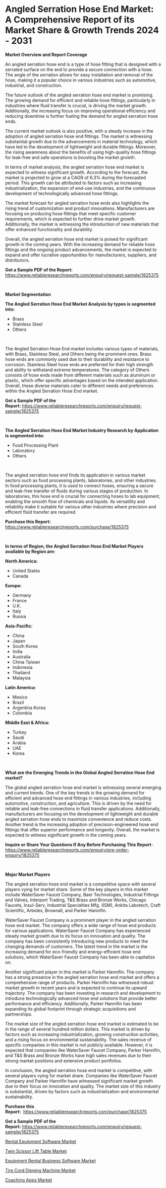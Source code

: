 <p><h1>Angled Serration Hose End Market: A Comprehensive Report of its Market Share & Growth Trends 2024 - 2031</h1></p><p><strong>Market Overview and Report Coverage</strong></p>
<p><p>An angled serration hose end is a type of hose fitting that is designed with a serrated surface on the end to provide a secure connection with a hose. The angle of the serration allows for easy installation and removal of the hose, making it a popular choice in various industries such as automotive, industrial, and construction.</p><p>The future outlook of the angled serration hose end market is promising. The growing demand for efficient and reliable hose fittings, particularly in industries where fluid transfer is crucial, is driving the market growth. Additionally, the increasing focus on improving operational efficiency and reducing downtime is further fueling the demand for angled serration hose ends.</p><p>The current market outlook is also positive, with a steady increase in the adoption of angled serration hose end fittings. The market is witnessing substantial growth due to the advancements in material technology, which have led to the development of lightweight and durable fittings. Moreover, the rising awareness about the benefits of using high-quality hose fittings for leak-free and safe operations is boosting the market growth.</p><p>In terms of market analysis, the angled serration hose end market is expected to witness significant growth. According to the forecast, the market is projected to grow at a CAGR of 6.3% during the forecasted period. This growth can be attributed to factors such as increasing industrialization, the expansion of end-use industries, and the continuous development of technologically advanced hose fittings.</p><p>The market forecast for angled serration hose ends also highlights the rising trend of customization and product innovations. Manufacturers are focusing on producing hose fittings that meet specific customer requirements, which is expected to further drive market growth. Additionally, the market is witnessing the introduction of new materials that offer enhanced functionality and durability.</p><p>Overall, the angled serration hose end market is poised for significant growth in the coming years. With the increasing demand for reliable hose fittings and the ongoing product advancements, the market is expected to expand and offer lucrative opportunities for manufacturers, suppliers, and distributors.</p></p>
<p><strong>Get a Sample PDF of the Report:</strong> <a href="https://www.reliableresearchreports.com/enquiry/request-sample/1825375">https://www.reliableresearchreports.com/enquiry/request-sample/1825375</a></p>
<p>&nbsp;</p>
<p><strong>Market Segmentation</strong></p>
<p><strong>The Angled Serration Hose End Market Analysis by types is segmented into:</strong></p>
<p><ul><li>Brass</li><li>Stainless Steel</li><li>Others</li></ul></p>
<p>&nbsp;</p>
<p><p>The Angled Serration Hose End market includes various types of materials, with Brass, Stainless Steel, and Others being the prominent ones. Brass hose ends are commonly used due to their durability and resistance to corrosion. Stainless Steel hose ends are preferred for their high strength and ability to withstand extreme temperatures. The category of Others consists of hose ends made from different materials such as aluminum or plastic, which offer specific advantages based on the intended application. Overall, these diverse materials cater to different needs and preferences within the Angled Serration Hose End market.</p></p>
<p><strong>Get a Sample PDF of the Report:</strong>&nbsp;<a href="https://www.reliableresearchreports.com/enquiry/request-sample/1825375">https://www.reliableresearchreports.com/enquiry/request-sample/1825375</a></p>
<p>&nbsp;</p>
<p><strong>The Angled Serration Hose End Market Industry Research by Application is segmented into:</strong></p>
<p><ul><li>Food Processing Plant</li><li>Laboratory</li><li>Others</li></ul></p>
<p>&nbsp;</p>
<p><p>The angled serration hose end finds its application in various market sectors such as food processing plants, laboratories, and other industries. In food processing plants, it is used to connect hoses, ensuring a secure and leak-free transfer of fluids during various stages of production. In laboratories, this hose end is crucial for connecting hoses to lab equipment, enabling the smooth flow of chemicals and liquids. Its versatility and reliability make it suitable for various other industries where precision and efficient fluid transfer are required.</p></p>
<p><strong>Purchase this Report:</strong>&nbsp; <a href="https://www.reliableresearchreports.com/purchase/1825375">https://www.reliableresearchreports.com/purchase/1825375</a></p>
<p>&nbsp;</p>
<p><strong>In terms of Region, the Angled Serration Hose End Market Players available by Region are:</strong></p>
<p>
    <p> <strong> North America: </strong>
        <ul>
            <li>United States</li>
            <li>Canada</li>
        </ul>
        </p> 
    <p> <strong> Europe: </strong>
        <ul>
            <li>Germany</li>
            <li>France</li>
            <li>U.K.</li>
            <li>Italy</li>
            <li>Russia</li>
        </ul>
        </p> 
    <p> <strong> Asia-Pacific: </strong>
        <ul>
            <li>China</li>
            <li>Japan</li>
            <li>South Korea</li>
            <li>India</li>
            <li>Australia</li>
            <li>China Taiwan</li>
            <li>Indonesia</li>
            <li>Thailand</li>
            <li>Malaysia</li>
        </ul>
        </p> 
    <p> <strong> Latin America: </strong>
        <ul>
            <li>Mexico</li>
            <li>Brazil</li>
            <li>Argentina Korea</li>
            <li>Colombia</li>
        </ul>
        </p> 
    <p> <strong> Middle East & Africa: </strong>
        <ul>
            <li>Turkey</li>
            <li>Saudi</li>
            <li>Arabia</li>
            <li>UAE</li>
            <li>Korea</li>
        </ul>
    </p>
    </p>
<p>&nbsp;</p>
<p><strong>What are the Emerging Trends in the Global Angled Serration Hose End market?</strong></p>
<p><p>The global angled serration hose end market is witnessing several emerging and current trends. One of the key trends is the growing demand for efficient and advanced hose end fittings in various industries, including automotive, construction, and agriculture. This is driven by the need for reliable and leak-free connections in fluid transfer applications. Additionally, manufacturers are focusing on the development of lightweight and durable angled serration hose ends to maximize convenience and reduce costs. Another trend is the increasing adoption of precision-engineered hose end fittings that offer superior performance and longevity. Overall, the market is expected to witness significant growth in the coming years.</p></p>
<p><strong>Inquire or Share Your Questions If Any Before Purchasing This Report</strong>- <a href="https://www.reliableresearchreports.com/enquiry/pre-order-enquiry/1825375">https://www.reliableresearchreports.com/enquiry/pre-order-enquiry/1825375</a></p>
<p>&nbsp;</p>
<p><strong>Major Market Players</strong></p>
<p><p>The angled serration hose end market is a competitive space with several players vying for market share. Some of the key players in this market include WaterSaver Faucet Company, Baer Technologies, Industrial Fittings and Valves, Interport Trading, T&S Brass and Bronze Works, Chicago Faucets, Insul-Serv, Industrial Specialties Mfg. (ISM), Ankita Labotech, Craft Scientific, Arboles, Brownall, and Parker Hannifin.</p><p>WaterSaver Faucet Company is a prominent player in the angled serration hose end market. The company offers a wide range of hose end products for various applications. WaterSaver Faucet Company has experienced steady market growth due to its focus on innovation and quality. The company has been consistently introducing new products to meet the changing demands of customers. The latest trend in the market is the increasing demand for eco-friendly and energy-efficient hose end solutions, which WaterSaver Faucet Company has been able to capitalize on.</p><p>Another significant player in this market is Parker Hannifin. The company has a strong presence in the angled serration hose end market and offers a comprehensive range of products. Parker Hannifin has witnessed robust market growth in recent years and is expected to continue its upward trajectory. The company has been investing in research and development to introduce technologically advanced hose end solutions that provide better performance and efficiency. Additionally, Parker Hannifin has been expanding its global footprint through strategic acquisitions and partnerships.</p><p>The market size of the angled serration hose end market is estimated to be in the range of several hundred million dollars. This market is driven by factors such as increasing industrialization, growing construction activities, and a rising focus on environmental sustainability. The sales revenue of specific companies in this market is not publicly available. However, it is expected that companies like WaterSaver Faucet Company, Parker Hannifin, and T&S Brass and Bronze Works have high sales revenues due to their strong market positions and extensive product portfolios.</p><p>In conclusion, the angled serration hose end market is competitive, with several players vying for market share. Companies like WaterSaver Faucet Company and Parker Hannifin have witnessed significant market growth due to their focus on innovation and quality. The market size of this industry is substantial, driven by factors such as industrialization and environmental sustainability.</p></p>
<p><strong>Purchase this Report:</strong>&nbsp;&nbsp;<a href="https://www.reliableresearchreports.com/purchase/1825375">https://www.reliableresearchreports.com/purchase/1825375</a></p>
<p></p>
<p><strong>Get a Sample PDF of the Report:</strong>&nbsp;<a href="https://www.reliableresearchreports.com/enquiry/request-sample/1825375">https://www.reliableresearchreports.com/enquiry/request-sample/1825375</a></p>
<p><p><a href="https://medium.com/@zolajenkins1966/rental-equipment-software-market-size-reveals-the-best-marketing-channels-in-global-industry-3183b259dc08">Rental Equipment Software Market</a></p><p><a href="https://github.com/RoccoManning/Market-Research-Report-List-3/blob/main/twin-scissor-lift-table-market.md">Twin Scissor Lift Table Market</a></p><p><a href="https://medium.com/@zolajenkins1966/equipment-rental-business-software-market-furnishes-information-on-market-share-market-trends-and-cac7123696a5">Equipment Rental Business Software Market</a></p><p><a href="https://github.com/NorbertYates/Market-Research-Report-List-3/blob/main/tire-cord-dipping-machine-market.md">Tire Cord Dipping Machine Market</a></p><p><a href="https://medium.com/@zolajenkins1966/decoding-coaching-apps-market-metrics-market-share-trends-and-growth-patterns-49a21018da33">Coaching Apps Market</a></p></p>